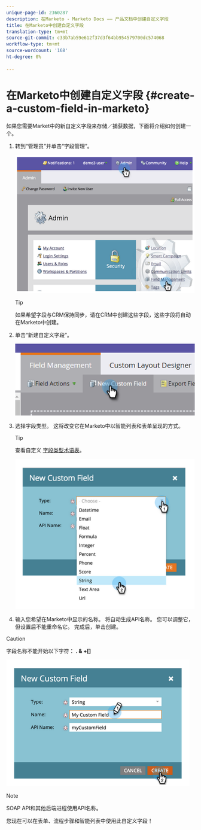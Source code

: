```yaml
---
unique-page-id: 2360287
description: 在Marketo - Marketo Docs —— 产品文档中创建自定义字段
title: 在Marketo中创建自定义字段
translation-type: tm+mt
source-git-commit: c33b7ab59e612f37d3f64bb954579700dc574068
workflow-type: tm+mt
source-wordcount: '168'
ht-degree: 0%

---
```



# 在Marketo中创建自定义字段 {#create-a-custom-field-in-marketo}

如果您需要Market中的新自定义字段来存储／捕获数据，下面将介绍如何创建一个。

1. 转到“管理员”并单击“字段管理”。

   ![](assets/image2014-9-24-13-3a46-3a26.png)

   >[!TIP]
   >
   >如果希望字段与CRM保持同步，请在CRM中创建这些字段，这些字段将自动在Marketo中创建。

1. 单击“新建自定义字段”。

   ![](assets/two.png)

1. 选择字段类型。 这将改变它在Marketo中以智能列表和表单呈现的方式。

   >[!TIP]
   >
   >查看自定义 [字段类型术语表](custom-field-type-glossary.md)。

   ![](assets/image2014-9-24-13-3a47-3a42.png)

1. 输入您希望在Marketo中显示的名称。 将自动生成API名称。 您可以调整它，但设置后不能重命名它。 完成后，单击创建。

>[!CAUTION]
>
>字段名称不能开始以下字符： **. &amp; +[]**

![](assets/image2014-9-24-13-3a48-3a26.png)

>[!NOTE]
>
>SOAP API和其他后端进程使用API名称。

您现在可以在表单、流程步骤和智能列表中使用此自定义字段！